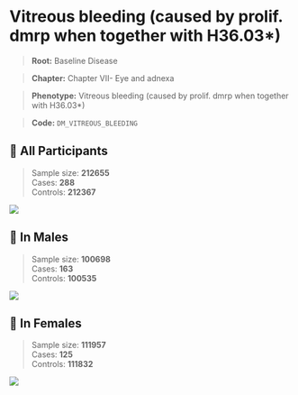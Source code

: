 # Vitreous bleeding (caused by prolif. dmrp when together with H36.03*)

> **Root:** Baseline Disease  

> **Chapter:** Chapter VII- Eye and adnexa  

> **Phenotype:** Vitreous bleeding (caused by prolif. dmrp when together with H36.03*)  

> **Code:** `DM_VITREOUS_BLEEDING`

## 🧪 All Participants  
> Sample size: **212655**  
> Cases: **288**  
> Controls: **212367**
<img src="/Disease/Figures/ALL/Incidence/DM_VITREOUS_BLEEDING.png"/>
<CsvTable src="/public/Disease/Data/ALL/Incidence/COX_DM_VITREOUS_BLEEDING.csv" label="🔍 View full results" />

## 👨 In Males  
> Sample size: **100698**  
> Cases: **163**  
> Controls: **100535**
<img src="/Disease/Figures/Male/Incidence/DM_VITREOUS_BLEEDING.png"/>
<CsvTable src="/public/Disease/Data/Male/Incidence/COX_DM_VITREOUS_BLEEDING.csv" label="🔍 View full results" />

## 👩 In Females  
> Sample size: **111957**  
> Cases: **125**  
> Controls: **111832**
<img src="/Disease/Figures/Female/Incidence/DM_VITREOUS_BLEEDING.png"/>
<CsvTable src="/public/Disease/Data/Female/Incidence/COX_DM_VITREOUS_BLEEDING.csv" label="🔍 View full results" />
